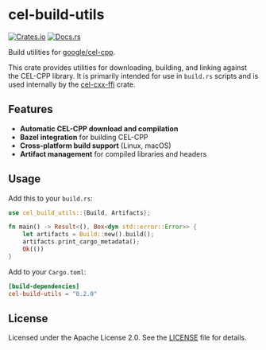 # cel-build-utils

[![Crates.io](https://img.shields.io/crates/v/cel-build-utils.svg)](https://crates.io/crates/cel-build-utils)
[![Docs.rs](https://docs.rs/cel-build-utils/badge.svg)](https://docs.rs/cel-build-utils)

Build utilities for [google/cel-cpp](https://github.com/google/cel-cpp).

This crate provides utilities for downloading, building, and linking against the CEL-CPP library. 
It is primarily intended for use in `build.rs` scripts and is used internally by the 
[cel-cxx-ffi](https://crates.io/crates/cel-cxx-ffi) crate.

## Features

- **Automatic CEL-CPP download and compilation**
- **Bazel integration** for building CEL-CPP
- **Cross-platform build support** (Linux, macOS)
- **Artifact management** for compiled libraries and headers

## Usage

Add this to your `build.rs`:

```rust
use cel_build_utils::{Build, Artifacts};

fn main() -> Result<(), Box<dyn std::error::Error>> {
    let artifacts = Build::new().build();
    artifacts.print_cargo_metadata();
    Ok(())
}
```

Add to your `Cargo.toml`:

```toml
[build-dependencies]
cel-build-utils = "0.2.0"
```

## License

Licensed under the Apache License 2.0. See the [LICENSE](../../LICENSE) file for details. 

